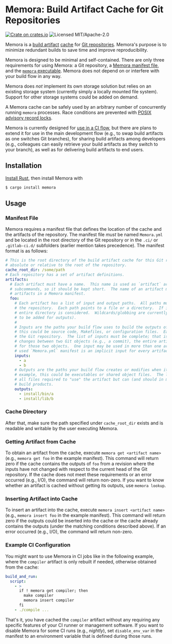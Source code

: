 # Memora: Build Artifact Cache for Git Repositories

[![Crate on crates.io](https://img.shields.io/crates/v/memora)](https://crates.io/crates/memora)
![Licensed MIT/Apache-2.0](https://img.shields.io/crates/l/memora)

Memora is a [build artifact][] [cache][] for [Git repositories][].  Memora's purpose is to minimize
redundant builds to save time and improve reproducibility.

Memora is designed to be minimal and self-contained.  There are only three requirements for using
Memora: a Git repository, a [Memora manifest file](#manifest-file), and the
[`memora` executable](#installation).  Memora does not depend on or interfere with your build flow
in any way.

Memora does *not* implement its own storage solution but relies on an existing storage system
(currently simply a locally mounted file system).  Support for other storage systems could be added
on demand.

A Memora cache can be safely used by an arbitrary number of concurrently running `memora` processes.
Race conditions are prevented with [POSIX advisory record locks][].

Memora is currently designed for [use in a CI flow](#example-ci-configuration), but there are plans
to extend it for use in the main development flow (e.g., to swap build artifacts as one switches Git
branches), for sharing build artifacts among developers (e.g., colleagues can easily retrieve your
build artifacts as they switch to your branch), as well as for delivering build artifacts to end
users.


## Installation

[Install Rust](https://doc.rust-lang.org/book/ch01-01-installation.html), then install Memora with
```sh
$ cargo install memora
```


## Usage

### Manifest File

Memora requires a manifest file that defines the location of the cache and the artifacts of the
repository.  The manifest file *must* be named `Memora.yml` and be located in the root directory of
the Git repository or in the `.ci/` or `.gitlab-ci.d/` subfolders (earlier mention takes
precedence).  The manifest format is as follows:
```yaml
# This is the root directory of the build artifact cache for this Git repository.  The path can be
# absolute or relative to the root of the repository.
cache_root_dir: /some/path
# Each repository has a set of artifact definitions.
artifacts:
  # Each artifact must have a name.  This name is used as `artifact` argument to Memora
  # subcommands, so it should be kept short.  The name of an artifact must be unique among all
  # artifacts in a Memora manifest.
  foo:
    # Each artifact has a list of input and output paths.  All paths must be relative to the root of
    # the repository.  Each path points to a file or a directory.  If it points to a directory, the
    # entire directory is considered.  Wildcards/globbing are currently not supported (but planned
    # to be added for outputs).
    #
    # Inputs are the paths your build flow uses to build the outputs of an artifact.  For example,
    # this could be source code, Makefiles, or configuration files.  Each input must be checked into
    # the Git repository.  The list of inputs must be complete; that is, when none of the inputs
    # changes between two Git objects (e.g., a commit), the entire artifact is considered identical
    # for those two objects.  One input may be used in more than one artifact.  The path to the
    # used `Memora.yml` manifest is an implicit input for every artifact.
    inputs:
      - a
      - b
    # Outputs are the paths your build flow creates or modifies when it builds an artifact.  For
    # example, this could be executables or shared object files.  The list of outputs must contain
    # all files required to "use" the artifact but can (and should in most cases) omit intermediate
    # build products.
    outputs:
      - install/bin/a
      - install/lib/b
```

### Cache Directory

After that, make sure the path specified under `cache_root_dir` exists and is readable and writable
by the user executing Memora.

### Getting Artifact from Cache

To obtain an artifact from the cache, execute `memora get <artifact name>` (e.g., `memora get foo`
in the example manifest).  This command will return zero if the cache contains the outputs of `foo`
from a revision where the inputs have not changed with respect to the current head of the Git
repository.  If the cache does not meet these requirements or an error occurred (e.g., I/O), the
command will return non-zero.  If you want to know whether an artifact is cached without getting its
outputs, use `memora lookup`.

### Inserting Artifact into Cache

To insert an artifact into the cache, execute `memora insert <artifact name>` (e.g.,
`memora insert foo` in the example manifest).  This command will return zero if the outputs could be
inserted into the cache or the cache already contains the outputs (under the matching conditions
described above).  If an error occurred (e.g., I/O), the command will return non-zero.

### Example CI Configuration

You might want to use Memora in CI jobs like in the following example, where the `compiler` artifact
is only rebuilt if needed, otherwise obtained from the cache:
```yaml
build_and_run:
  script:
    - >
      if ! memora get compiler; then
        make compiler
        memora insert compiler
      fi
    - ./compile ...
```
That's it, you have cached the `compiler` artifact without any requiring any specific features of
your CI runner or management software.  If you want to disable Memora for some CI runs (e.g.,
*nightly*), set `disable_env_var` in the manifest to an environment variable that is defined during
those runs.


[build artifact]: https://en.wikipedia.org/wiki/Software_repository#Artifacts_and_packages
[cache]: https://en.wikipedia.org/wiki/Cache_(computing)
[Git repositories]: https://git-scm.com/
[POSIX advisory record locks]: https://en.wikipedia.org/wiki/File_locking#In_Unix-like_systems
